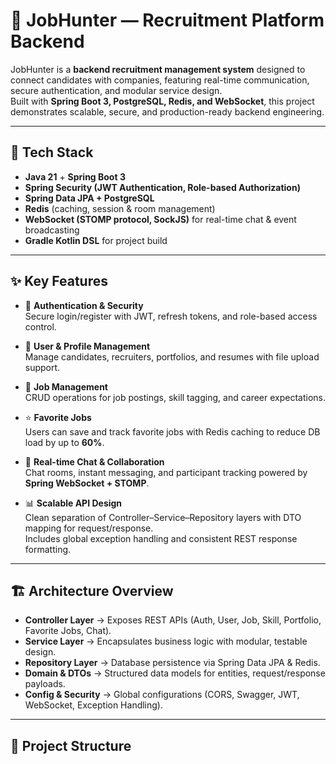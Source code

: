 # 💼 JobHunter — Recruitment Platform Backend

JobHunter is a **backend recruitment management system** designed to connect candidates with companies, 
featuring real-time communication, secure authentication, and modular service design.  
Built with **Spring Boot 3, PostgreSQL, Redis, and WebSocket**, this project demonstrates scalable, 
secure, and production-ready backend engineering.

---

## 🚀 Tech Stack
- **Java 21** + **Spring Boot 3**
- **Spring Security (JWT Authentication, Role-based Authorization)**
- **Spring Data JPA + PostgreSQL**
- **Redis** (caching, session & room management)
- **WebSocket (STOMP protocol, SockJS)** for real-time chat & event broadcasting
- **Gradle Kotlin DSL** for project build

---

## ✨ Key Features
- 🔑 **Authentication & Security**  
  Secure login/register with JWT, refresh tokens, and role-based access control.
  
- 👤 **User & Profile Management**  
  Manage candidates, recruiters, portfolios, and resumes with file upload support.

- 💼 **Job Management**  
  CRUD operations for job postings, skill tagging, and career expectations.

- ⭐ **Favorite Jobs**  
  Users can save and track favorite jobs with Redis caching to reduce DB load by up to **60%**.

- 💬 **Real-time Chat & Collaboration**  
  Chat rooms, instant messaging, and participant tracking powered by **Spring WebSocket + STOMP**.

- 📊 **Scalable API Design**  
  Clean separation of Controller–Service–Repository layers with DTO mapping for request/response.  
  Includes global exception handling and consistent REST response formatting.

---

## 🏗️ Architecture Overview
- **Controller Layer** → Exposes REST APIs (Auth, User, Job, Skill, Portfolio, Favorite Jobs, Chat).  
- **Service Layer** → Encapsulates business logic with modular, testable design.  
- **Repository Layer** → Database persistence via Spring Data JPA & Redis.  
- **Domain & DTOs** → Structured data models for entities, request/response payloads.  
- **Config & Security** → Global configurations (CORS, Swagger, JWT, WebSocket, Exception Handling).  

---

## 📂 Project Structure
